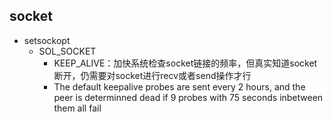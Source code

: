 ## socket
- setsockopt
    - SOL_SOCKET
        - KEEP_ALIVE：加快系统检查socket链接的频率，但真实知道socket断开，仍需要对socket进行recv或者send操作才行
        - The default keepalive probes are sent every 2 hours, and the peer is determinned dead if 9 probes with 75 seconds inbetween them all fail